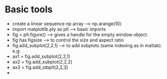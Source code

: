 Basic tools
===============
 * create a linear sequence np array --> np.arange(10)
 * import matplotlib.ply as plt --> basic imports
 * fig = plt.figure() --> gives a handle for the empty window object. 
 * fig has figsize --> to control the size and aspect ratio
 * fig.add_subplot(2,2,1) --> to add subplots (same indexing as in matlab). e.g: 
  * ax1 = fig.add_subplot(2,2,1)
  * ax2 = fig.add_subplot(2,2,2)
  * ax3 = fig.add_sibplt(2,2,3)
 * 

 
 
